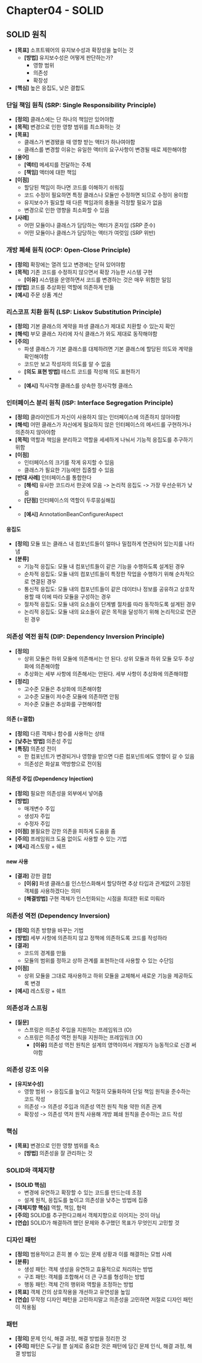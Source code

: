 # Chapter04 - SOLID

## SOLID 원칙
- **[목표]** 소프트웨어의 유지보수성과 확장성을 높이는 것
  - **[방법]** 유지보수성은 어떻게 판단하는가?
    - 영향 범위
    - 의존성
    - 확장성
- **[핵심]** 높은 응집도, 낮은 결합도

### 단일 책임 원칙 (SRP: Single Responsibility Principle)
- **[정의]** 클래스에는 단 하나의 책임만 있어야함
- **[목적]** 변경으로 인한 영향 범위를 최소화하는 것
- **[목표]**
  - 클래스가 변경됐을 때 영향 받는 액터가 하나여야함
  - 클래스를 변경할 이유는 유일한 액터의 요구사항이 변경될 때로 제한해야함
- **[용어]**
  - **[액터]** 메세지를 전달하는 주체
  - **[책임]** 액터에 대한 책임
- **[이점]**
    - 할당된 책임이 하나면 코드를 이해하기 쉬워짐
    - 코드 수정이 필요하면 특정 클래스나 모듈만 수정하면 되므로 수정이 용이함
    - 유지보수가 필요할 때 다른 책임과의 충돌을 걱정할 필요가 없음
    - 변경으로 인한 영향을 최소화할 수 있음
- **[사례]**
  - 어떤 모듈이나 클래스가 담당하는 액터가 혼자임 (SRP 준수)
  - 어떤 모듈이나 클래스가 담당하는 액터가 여럿임 (SRP 위반)

### 개방 폐쇄 원칙 (OCP: Open-Close Principle)
- **[정의]** 확장에는 열려 있고 변경에는 닫혀 있어야함
- **[목적]** 기존 코드를 수정하지 않으면서 확장 가능한 시스템 구현
  - **[이유]** 시스템을 운영하면서 코드를 변경하는 것은 매우 위험한 일임
- **[방법]** 코드를 추상화된 역할에 의존하게 만듦
- **[예시]** 주문 상품 계산

### 리스코프 치환 원칙 (LSP: Liskov Substitution Principle)
- **[정의]** 기본 클래스의 계약을 파생 클래스가 제대로 치환할 수 있는지 확인
- **[해석]** 부모 클래스 자리에 자식 클래스가 와도 제대로 동작해야함
- **[주의]**
  - 파생 클래스가 기본 클래스를 대체하려면 기본 클래스에 할당된 의도와 계약을 확인해야함
  - 코드만 보고 작성자의 의도를 알 수 없음
  - **[의도 표현 방법]** 테스트 코드를 작성해 의도 표현하기
- - **[예시]** 직사각형 클래스를 상속한 정사각형 클래스

### 인터페이스 분리 원칙 (ISP: Interface Segregation Principle)
- **[정의]** 클라이언트가 자신이 사용하지 않는 인터페이스에 의존하지 않아야함
- **[해석]** 어떤 클래스가 자신에게 필요하지 않은 인터페이스의 메서드를 구현하거나 의존하지 않아야함
- **[목적]** 역할과 책임을 분리하고 역할을 세세하게 나눠서 기능적 응집도를 추구하기 위함
- **[이점]**
  - 인터페이스의 크기를 작게 유지할 수 있음
  - 클래스가 필요한 기능에만 집중할 수 있음
- **[반대 사례]** 인터페이스를 통합한다
  - **[해석]** 유사한 코드라서 한곳에 모음 -> 논리적 응집도 -> 가장 우선순위가 낮음
  - **[단점]** 인터페이스의 역할이 두루뭉실해짐
- - **[예시]** AnnotationBeanConfigurerAspect

#### 응집도
- **[정의]** 모듈 또는 클래스 내 컴포넌트들이 얼마나 밀접하게 연관되어 있는지를 나타냄
- **[분류]**
  - 기능적 응집도: 모듈 내 컴포넌트들이 같은 기능을 수행하도록 설계된 경우
  - 순차적 응집도: 모듈 내의 컴포넌트들이 특정한 작업을 수행하기 위해 순차적으로 연결된 경우
  - 통신적 응집도: 모듈 내의 컴포넌트들이 같은 데이터나 정보를 공유하고 상호작용할 때 이에 따라 모듈을 구성하는 경우
  - 절차적 응집도: 모듈 내의 요소들이 단계별 절차를 따라 동작하도록 설계된 경우
  - 논리적 응집도: 모듈 내의 요소들이 같은 목적을 달성하기 위해 논리적으로 연관된 경우

### 의존성 역전 원칙 (DIP: Dependency Inversion Principle)
- **[정의]**
  - 상위 모듈은 하위 모듈에 의존해서는 안 된다. 상위 모듈과 하위 모듈 모두 추상화에 의존해야함
  - 추상화는 세부 사항에 의존해서는 안된다. 세부 사항이 추상화에 의존해야함
- **[정리]**
  - 고수준 모듈은 추상화에 의존해야함
  - 고수준 모듈이 저수준 모듈에 의존하면 안됨
  - 저수준 모듈은 추상화를 구현해야함

#### 의존 (=결합)
- **[정의]** 다른 객체나 함수를 사용하는 상태
- **[낮추는 방법]** 의존성 주입
- **[특징]** 의존성 전이
  - 한 컴포넌트가 변경되거나 영향을 받으면 다른 컴포넌트에도 영향이 갈 수 있음
  - 의존성은 화살표 역방향으로 전이됨

#### 의존성 주입 (Dependency Injection)
- **[정의]** 필요한 의존성을 외부에서 넣어줌
- **[방법]**
  - 매개변수 주입
  - 생성자 주입
  - 수정자 주입
- **[이점]** 불필요한 강한 의존을 피하게 도움을 줌
- **[주의]** 프레임워크 도움 없이도 사용할 수 있는 기법
- **[예시]** 레스토랑 + 쉐프

#### new 사용
- **[결과]** 강한 결합  
  - **[이유]** 파생 클래스를 인스턴스화해서 할당하면 추상 타입과 관계없이 고정된 객체를 사용하겠다는 의미
  - **[해결방법]** 구현 객체가 인스턴화되는 시점을 최대한 뒤로 미뤄라

### 의존성 역전 (Dependency Inversion)
- **[정의]** 의존 방향을 바꾸는 기법
- **[방법]** 세부 사항에 의존하지 않고 정책에 의존하도록 코드를 작성하라
- **[결과]**
  - 코드의 경계를 만듦
  - 모듈의 범위를 정하고 상하 관계를 표현하는데 사용할 수 있는 수단임
- **[이점]**
  - 상위 모듈을 그대로 재사용하고 하위 모듈을 교체해서 새로운 기능을 제공하도록 변경
- **[예시]** 레스토랑 + 쉐프

### 의존성과 스프링
- **[질문]**
  - 스프링은 의존성 주입을 지원하는 프레임워크 (O)
  - 스프링은 의존성 역전 원칙을 지원하는 프레임워크 (X)
    - **[이유]** 의존성 역전 원칙은 설계의 영역이여서 개발자가 능동적으로 신경 써야함

### 의존성 강조 이유
- **[유지보수성]**
  - 영향 범위 -> 응집도를 높이고 적절히 모듈화하여 단일 책임 원칙을 준수하는 코드 작성
  - 의존성 -> 의존성 주입과 의존성 역전 원칙 적용 약한 의존 관계
  - 확장성 -> 의존성 역저 원칙 사용해 개방 폐쇄 원칙을 준수하는 코드 작성

### 핵심
- **[목표]** 변경으로 인한 영향 범위를 축소
  - **[방법]** 의존성을 잘 관리하는 것

### SOLID와 객체지향
- **[SOLID 핵심]**
  - 변경에 유연하고 확장할 수 있는 코드를 만드는데 초점
  - 설계 원칙, 응집도를 높이고 의존성을 낮추는 방법에 집중
- **[객체지향 핵심]** 역할, 책임, 협력
- **[주의]** SOLID를 추구한다고해서 객체지향으로 이어지는 것이 아님
- **[연습]** SOLID가 해결하려 했던 문제와 추구했던 목표가 무엇인지 고민할 것

### 디자인 패턴
- **[정의]** 범용적이고 흔히 볼 수 있는 문제 상황과 이를 해결하는 모범 사례
- **[분류]**
  - 생성 패턴: 객체 생성을 유연하고 효율적으로 처리하는 방법
  - 구조 패턴: 객체를 조합해서 더 큰 구조를 형성하는 방법
  - 행동 패턴: 객체 간의 행위와 역할을 조정하는 방법
- **[목표]** 객체 간의 상호작용을 개선하고 유연성을 높임
- **[연습]** 무작정 디자인 패턴을 고민하지말고 의존성을 고민하면 저절로 디자인 패턴이 적용됨

### 패턴
- **[정의]** 문제 인식, 해결 과정, 해결 방법을 정리한 것
- **[주의]** 패턴은 도구일 뿐 실제로 중요한 것은 패턴에 담긴 문제 인식, 해결 과정, 해결 방법임